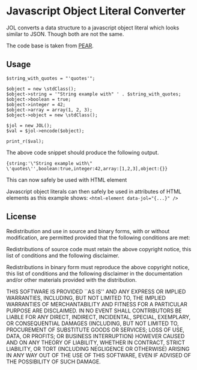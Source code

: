 Javascript Object Literal Converter
===

JOL converts a data structure to a javascript object literal which looks similar to JSON. Though both are not the same.

The code base is taken from [PEAR](http://pear.php.net/pepr/pepr-proposal-show.php?id=198).

Usage
-----

```
$string_with_quotes = "'quotes'";

$object = new \stdClass();
$object->string = '"String example with" ' . $string_with_quotes;
$object->boolean = true;
$object->integer = 42;
$object->array = array(1, 2, 3);
$object->object = new \stdClass();

$jol = new JOL();
$val = $jol->encode($object);

print_r($val);
```

The above code snippet should produce the following output.

```
{string:'\"String example with\" \'quotes\'',boolean:true,integer:42,array:[1,2,3],object:{}}
```

This can now safely be used with HTML element

Javascript object literals can then safely be used in attributes of HTML elements as this example shows: `<html-element data-jol="{...}" />`

License
-------

Redistribution and use in source and binary forms, with or without
modification, are permitted provided that the following conditions are
met:

Redistributions of source code must retain the above copyright notice,
this list of conditions and the following disclaimer.

Redistributions in binary form must reproduce the above copyright
notice, this list of conditions and the following disclaimer in the
documentation and/or other materials provided with the distribution.

THIS SOFTWARE IS PROVIDED ``AS IS'' AND ANY EXPRESS OR IMPLIED
WARRANTIES, INCLUDING, BUT NOT LIMITED TO, THE IMPLIED WARRANTIES OF
MERCHANTABILITY AND FITNESS FOR A PARTICULAR PURPOSE ARE DISCLAIMED. IN
NO EVENT SHALL CONTRIBUTORS BE LIABLE FOR ANY DIRECT, INDIRECT,
INCIDENTAL, SPECIAL, EXEMPLARY, OR CONSEQUENTIAL DAMAGES (INCLUDING, BUT
NOT LIMITED TO, PROCUREMENT OF SUBSTITUTE GOODS OR SERVICES; LOSS OF
USE, DATA, OR PROFITS; OR BUSINESS INTERRUPTION) HOWEVER CAUSED AND ON
ANY THEORY OF LIABILITY, WHETHER IN CONTRACT, STRICT LIABILITY, OR TORT
(INCLUDING NEGLIGENCE OR OTHERWISE) ARISING IN ANY WAY OUT OF THE USE OF
THIS SOFTWARE, EVEN IF ADVISED OF THE POSSIBILITY OF SUCH DAMAGE.